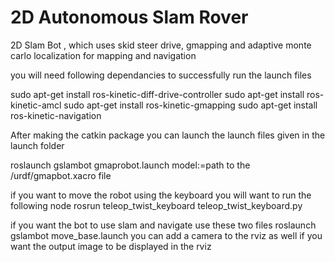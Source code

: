 # 2D Autonomous Slam Rover
2D Slam Bot , which uses skid steer drive, gmapping and adaptive monte carlo localization for mapping and navigation

you will need following dependancies to successfully run the launch files


sudo apt-get install ros-kinetic-diff-drive-controller
sudo apt-get install ros-kinetic-amcl
sudo apt-get install ros-kinetic-gmapping
sudo apt-get install ros-kinetic-navigation

After making the catkin package
you can launch the launch files given in the launch folder

roslaunch gslambot gmaprobot.launch model:=path to the /urdf/gmapbot.xacro file

if you want to move the robot using the keyboard you will want to run the following node
rosrun teleop_twist_keyboard teleop_twist_keyboard.py
 
if you want the bot to use slam and navigate use these two files
roslaunch gslambot move_base.launch
you can add a camera to the rviz as well if you want the output image to be displayed in the rviz
 
